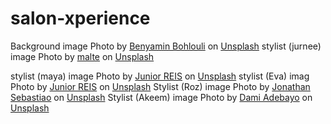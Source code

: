# salon-xperience







Background image Photo by <a href="https://unsplash.com/@benyamin_bohlouli?utm_source=unsplash&utm_medium=referral&utm_content=creditCopyText">Benyamin Bohlouli</a> on <a href="https://unsplash.com/s/photos/salon-interior?utm_source=unsplash&utm_medium=referral&utm_content=creditCopyText">Unsplash</a>
stylist (jurnee) image Photo by <a href="https://unsplash.com/@maltephotos?utm_source=unsplash&utm_medium=referral&utm_content=creditCopyText">malte</a> on <a href="https://unsplash.com/s/photos/salon-hair?utm_source=unsplash&utm_medium=referral&utm_content=creditCopyText">Unsplash</a>

stylist (maya) image Photo by <a href="https://unsplash.com/@juniorreisfoto?utm_source=unsplash&utm_medium=referral&utm_content=creditCopyText">Junior REIS</a> on <a href="https://unsplash.com/s/photos/salon-hair?utm_source=unsplash&utm_medium=referral&utm_content=creditCopyText">Unsplash</a>
stylist (Eva) imag Photo by <a href="https://unsplash.com/@juniorreisfoto?utm_source=unsplash&utm_medium=referral&utm_content=creditCopyText">Junior REIS</a> on <a href="https://unsplash.com/s/photos/salon-hair?utm_source=unsplash&utm_medium=referral&utm_content=creditCopyText">Unsplash</a>
Stylist (Roz) image Photo by <a href="https://unsplash.com/@jsebastiao?utm_source=unsplash&utm_medium=referral&utm_content=creditCopyText">Jonathan Sebastiao</a> on <a href="https://unsplash.com/s/photos/salon-hair?utm_source=unsplash&utm_medium=referral&utm_content=creditCopyText">Unsplash</a>
Stylist (Akeem) image Photo by <a href="https://unsplash.com/@dammypayne?utm_source=unsplash&utm_medium=referral&utm_content=creditCopyText">Dami Adebayo</a> on <a href="https://unsplash.com/s/photos/salon-hair?utm_source=unsplash&utm_medium=referral&utm_content=creditCopyText">Unsplash</a>
    
